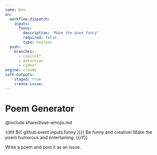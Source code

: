 ```yaml
---
name: Dev
on: 
  workflow_dispatch:
    inputs:
      funny:
        description: 'Make the poem funny'
        required: false
        type: boolean
  push:
    branches:
      - copilot*
      - detection
      - codex*
engine: claude
safe-outputs:
    staged: true
    create-issue:
---
```


# Poem Generator

@include shared/use-emojis.md

{{#if ${{ github.event.inputs.funny }}}}
Be funny and creative! Make the poem humorous and entertaining.
{{/if}}

Write a poem and post it as an issue.

